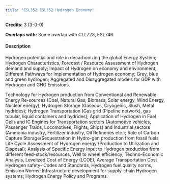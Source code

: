 ```yaml
---
title: "ESL352 ESL352 Hydrogen Economy"
---
```

**Credits:** 3 (3-0-0)

**Overlaps with:** Some overlap with CLL723, ESL746

#### Description
Hydrogen potential and role in decarbonizing the global Energy System; Hydrogen Characteristics, Forecast / Resource Assessment of Hydrogen demand and supply; Impact of Hydrogen on economy and environment, Different Pathways for Implementation of Hydrogen economy; Grey, blue and green hydrogen; Aggregated and Disaggregated models for GDP with Hydrogen and GHG Emissions.

Technology for Hydrogen production from Conventional and Renewable Energy Re-sources (Coal, Natural Gas, Biomass, Solar energy, Wind Energy, Nuclear energy); Hydrogen Storage (Gaseous, Cryogenic, Slush, Metal hydrides); Hydrogen Transportation (Gas grid (Pipeline network), gas tubular, liquid containers and hydrides); Application of Hydrogen in Fuel Cells and IC Engines for Transportation sectors (Automotive vehicles, Passenger Trains, Locomotives, Flights, Ships) and Industrial sectors (Ammonia industry, Fertilizer industry, Oil Refineries etc.); Role of Carbon Capture Storage/Sequestration in Hydro-gen production from fossil fuels Life Cycle Assessment of Hydrogen energy (Production to Utilization and Disposal); Analysis of Specific Energy Input to Hydrogen production from different feed-stock/resources, Well to wheel efficiency; Techno-Economic Analysis, Levelized Cost of Energy (LCOE), Average Transportation Cost Hydrogen safety- Codes and Standards, Hydrogen fuel quality norms, Emission Norms; Infrastructure development for supply-chain Hydrogen systems; Hydrogen Energy Policy and Programs.